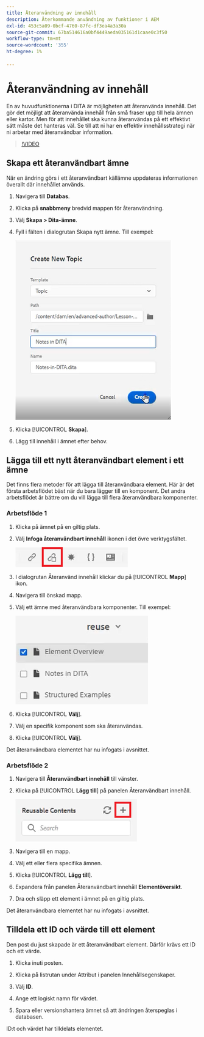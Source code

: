```yaml
---
title: Återanvändning av innehåll
description: Återkommande användning av funktioner i AEM
exl-id: 453c5a09-0bcf-4760-87fc-df3ea4a3a30a
source-git-commit: 67ba514616a0bf4449aeda035161d1caae0c3f50
workflow-type: tm+mt
source-wordcount: '355'
ht-degree: 1%

---
```


# Återanvändning av innehåll

En av huvudfunktionerna i DITA är möjligheten att återanvända innehåll. Det gör det möjligt att återanvända innehåll från små fraser upp till hela ämnen eller kartor.  Men för att innehållet ska kunna återanvändas på ett effektivt sätt måste det hanteras väl. Se till att ni har en effektiv innehållsstrategi när ni arbetar med återanvändbar information.

>[!VIDEO](https://video.tv.adobe.com/v/342757?quality=12&learn=on)

## Skapa ett återanvändbart ämne

När en ändring görs i ett återanvändbart källämne uppdateras informationen överallt där innehållet används.

1. Navigera till **Databas**.

1. Klicka på **snabbmeny** bredvid mappen för återanvändning.

1. Välj **Skapa > Dita-ämne**.

1. Fyll i fälten i dialogrutan Skapa nytt ämne. Till exempel:

   ![Bekräftelse](images/lesson-8/new-topic-dialog.png)

1. Klicka [!UICONTROL **Skapa**].

1. Lägg till innehåll i ämnet efter behov.

## Lägga till ett nytt återanvändbart element i ett ämne

Det finns flera metoder för att lägga till återanvändbara element. Här är det första arbetsflödet bäst när du bara lägger till en komponent. Det andra arbetsflödet är bättre om du vill lägga till flera återanvändbara komponenter.

### Arbetsflöde 1

1. Klicka på ämnet på en giltig plats.

1. Välj **Infoga återanvändbart innehåll** ikonen i det övre verktygsfältet.

   ![Bekräftelse](images/lesson-8/insert-reuse-icon.png)

1. I dialogrutan Återanvänd innehåll klickar du på [!UICONTROL **Mapp**] ikon.

1. Navigera till önskad mapp.

1. Välj ett ämne med återanvändbara komponenter.
Till exempel:

   ![Bekräftelse](images/lesson-8/reusable-topic.png)

1. Klicka [!UICONTROL **Välj**].

1. Välj en specifik komponent som ska återanvändas.

1. Klicka [!UICONTROL **Välj**].

Det återanvändbara elementet har nu infogats i avsnittet.

### Arbetsflöde 2

1. Navigera till **Återanvändbart innehåll** till vänster.

1. Klicka på [!UICONTROL **Lägg till**] på panelen Återanvändbart innehåll.

   ![Bekräftelse](images/lesson-8/reuse-contents-icon.png)

1. Navigera till en mapp.

1. Välj ett eller flera specifika ämnen.

1. Klicka [!UICONTROL **Lägg till**].

1. Expandera från panelen Återanvändbart innehåll **Elementöversikt**.

1. Dra och släpp ett element i ämnet på en giltig plats.

Det återanvändbara elementet har nu infogats i avsnittet.

## Tilldela ett ID och värde till ett element

Den post du just skapade är ett återanvändbart element. Därför krävs ett ID och ett värde.

1. Klicka inuti posten.

1. Klicka på listrutan under Attribut i panelen Innehållsegenskaper.

1. Välj **ID**.

1. Ange ett logiskt namn för värdet.

1. Spara eller versionshantera ämnet så att ändringen återspeglas i databasen.

ID:t och värdet har tilldelats elementet.
